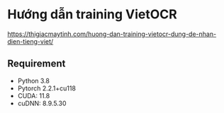 # Hướng dẫn training VietOCR

https://thigiacmaytinh.com/huong-dan-training-vietocr-dung-de-nhan-dien-tieng-viet/

## Requirement

- Python 3.8
- Pytorch 2.2.1+cu118
- CUDA: 11.8
- cuDNN: 8.9.5.30